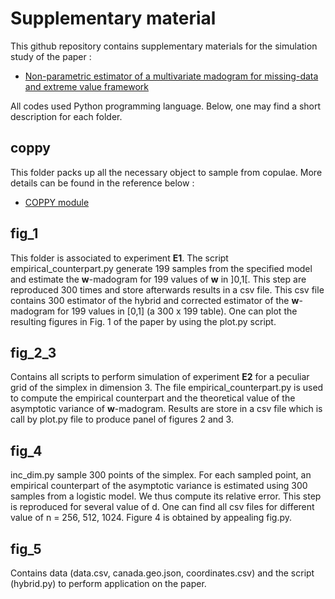 # Supplementary material

This github repository contains supplementary materials for the simulation study of the paper :

- [Non-parametric estimator of a multivariate madogram for missing-data and extreme value framework](https://arxiv.org/abs/2112.13575)

All codes used Python programming language. Below, one may find a short description for each folder.

## coppy

This folder packs up all the necessary object to sample from copulae. More details can be found in the reference below :

- [COPPY module](https://arxiv.org/abs/2203.17177)

## fig_1

This folder is associated to experiment **E1**.
The script empirical_counterpart.py generate 199 samples from the specified model and estimate the **w**-madogram for 199 values of **w** in ]0,1[. This step are reproduced 300 times and store afterwards results in a csv file.
This csv file contains 300 estimator of the hybrid and corrected estimator of the **w**-madogram for 199 values in [0,1] (a 300 x 199 table).
One can plot the resulting figures in Fig. 1 of the paper by using the plot.py script.

## fig_2_3

Contains all scripts to perform simulation of experiment **E2** for a peculiar grid of the simplex in dimension 3.
The file empirical_counterpart.py is used to compute the empirical counterpart and the theoretical value of the asymptotic variance of **w**-madogram. Results are store in a csv file which is call by plot.py file to produce panel of figures 2 and 3.

## fig_4

inc_dim.py sample 300 points of the simplex. For each sampled point, an empirical counterpart of the asymptotic variance is estimated using 300 samples from a logistic model. We thus compute its relative error. This step is reproduced for several value of d. 
One can find all csv files for different value of n = 256, 512, 1024. Figure 4 is obtained by appealing fig.py.

## fig_5

Contains data (data.csv, canada.geo.json, coordinates.csv) and the script (hybrid.py) to perform application on the paper.